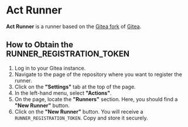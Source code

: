 # Act Runner

**Act Runner** is a runner based on the [Gitea fork](https://gitea.com/gitea/act) of [Gitea](https://github.com/nektos/act).

## How to Obtain the RUNNER_REGISTRATION_TOKEN

1. Log in to your Gitea instance.
2. Navigate to the page of the repository where you want to register the runner.
3. Click on the **"Settings"** tab at the top of the page.
4. In the left-hand menu, select **"Actions"**.
5. On the page, locate the **"Runners"** section. Here, you should find a **"New Runner"** button.
6. Click on the **"New Runner"** button. You will receive a `RUNNER_REGISTRATION_TOKEN`. Copy and store it securely.  